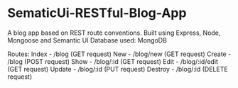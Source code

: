 # SematicUi-RESTful-Blog-App
A blog app based on REST route conventions. 
Built using Express, Node, Mongoose and Semantic UI
Database used: MongoDB

Routes:
Index - /blog (GET request)
New - /blog/new (GET request)
Create - /blog (POST request)
Show - /blog/:id (GET request)
Edit - /blog/:id/edit (GET request)
Update - /blog/:id (PUT request)
Destroy - /blog/:id (DELETE request)
